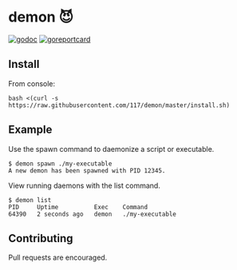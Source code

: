# demon 😈

[![godoc](https://godoc.org/github.com/117/demon?status.svg)](https://godoc.org/github.com/117/demon)
[![goreportcard](https://goreportcard.com/badge/github.com/117/demon)](https://goreportcard.com/report/github.com/117/demon)

## Install

From console:

```console
bash <(curl -s https://raw.githubusercontent.com/117/demon/master/install.sh)
```

## Example

Use the spawn command to daemonize a script or executable.

```console
$ demon spawn ./my-executable
A new demon has been spawned with PID 12345.
```

View running daemons with the list command.

```console
$ demon list
PID  	Uptime       	Exec 	Command
64390	2 seconds ago	demon	./my-executable
```

## Contributing

Pull requests are encouraged.
